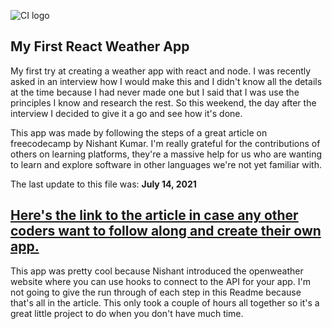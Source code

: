 ![CI logo](https://metro.co.uk/wp-content/uploads/2018/02/ios_weather_icons-e1519660727179.png?quality=90&strip=all&zoom=1&resize=644%2C483)

## My First React Weather App

My first try at creating a weather app with react and node. I was recently asked in an interview how I would make this and I didn't know all the details at the time because I had never made one but I said that I was use the principles I know and research the rest. So this weekend, the day after the interview I decided to give it a go and see how it's done.

This app was made by following the steps of a great article on freecodecamp by Nishant Kumar. I'm really grateful for the contributions of others on learning platforms, they're a massive help for us who are wanting to learn and explore software in other languages we're not yet familiar with. 

The last update to this file was: **July 14, 2021**


## [Here's the link to the article in case any other coders want to follow along and create their own app.](https://www.freecodecamp.org/news/learn-react-by-building-a-weather-app/)

This app was pretty cool because Nishant introduced the openweather website where you can use hooks to connect to the API for your app. 
I'm not going to give the run through of each step in this Readme because that's all in the article. This only took a couple of hours all together so it's a great little project to do when you don't have much time.



